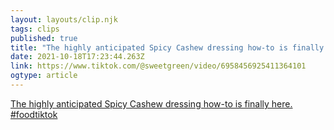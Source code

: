 ```yaml
---
layout: layouts/clip.njk 
tags: clips 
published: true 
title: "The highly anticipated Spicy Cashew dressing how-to is finally here. #foodtiktok" 
date: 2021-10-18T17:23:44.263Z 
link: https://www.tiktok.com/@sweetgreen/video/6958456925411364101 
ogtype: article 
---
```

[The highly anticipated Spicy Cashew dressing how-to is finally here. #foodtiktok](https://www.tiktok.com/@sweetgreen/video/6958456925411364101) 
